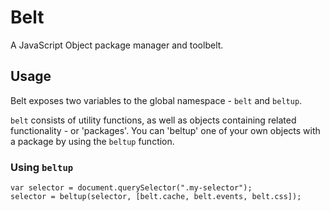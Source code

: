 Belt
====

A JavaScript Object package manager and toolbelt.

Usage
-----

Belt exposes two variables to the global namespace - `belt` and `beltup`.

`belt` consists of utility functions, as well as objects containing related functionality - or 'packages'. You can 'beltup' one of your own objects with a package by using the `beltup` function.

### Using `beltup`

    var selector = document.querySelector(".my-selector");
    selector = beltup(selector, [belt.cache, belt.events, belt.css]);
